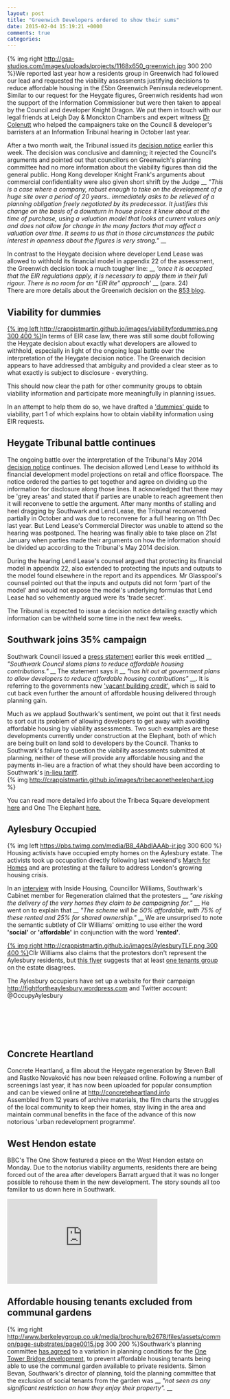 ```yaml
---
layout: post
title: "Greenwich Developers ordered to show their sums"
date: 2015-02-04 15:19:21 +0000
comments: true
categories: 
---
```

{% img right http://gsa-studios.com/images/uploads/projects/1168x650_greenwich.jpg 300 200 %}We reported last year how a residents group in Greenwich had followed our lead and requested the viability assessments justifying decisions to reduce affordable housing in the £5bn Greenwich Peninsula redevelopment. Similar to our request for the Heygate figures, Greenwich residents had won the support of the Information Commissioner but were then taken to appeal by the Council and developer Knight Dragon. We put them in touch with our legal friends at Leigh Day & Monckton Chambers and expert witness [Dr Colenutt](http://www.northampton.ac.uk/directories/people/bob-colenutt) who helped the campaigners take on the Council & developer's barristers at an Information Tribunal hearing in October last year.

After a two month wait, the Tribunal issued its [decision notice](http://bit.ly/1zS9Qc0) earlier this week. The decision was conclusive and damning; it rejected the Council's arguments and pointed out that councillors on Greenwich's planning committee had no more information about the viability figures than did the general public. Hong Kong developer Knight Frank's arguments about commercial confidentiality were also given short shrift by the Judge __ _"This is a case where a company, robust enough to take on the development of a huge site over a period of 20 years.. immediately asks to be relieved of a planning obligation freely negotiated by its predecessor. It justifies this change on the basis of a downturn in house prices it knew about at the time of purchase, using a valuation model that looks at current values only and does not allow for change in the many factors that may affect a valuation over time. It seems to us that in those circumstances the public interest in openness about the figures is very strong."_ __

In contrast to the Heygate decision where developer Lend Lease was allowed to withhold its financial model in appendix 22 of the assessment, the Greenwich decision took a much tougher line: __ _'once it is accepted that the EIR regulations apply, it is necessary to apply them in their full rigour.  There is no room for an “EIR lite” approach'_ __ (para. 24)   
There are more details about the Greenwich decision on the [853 blog](http://853blog.com/2015/02/03/greenwich-peninsula-social-cleansing-council-loses-battle-to-keep-developer-document-secret/).

## Viability for dummies
[{% img left http://crappistmartin.github.io/images/viabilityfordummies.png 300 400 %}](http://crappistmartin.github.io/images/viabilityfordummies.pdf)In terms of EIR case law, there was still some doubt following the Heygate decision about exactly what developers are allowed to withhold, especially in light of the ongoing legal battle over the interpretation of the Heygate decision notice. The Greenwich decision appears to have addressed that ambiguity and provided a clear steer as to what exactly is subject to disclosure - everything.  

This should now clear the path for other community groups to obtain viability information and participate more meaningfully in planning issues.  

In an attempt to help them do so, we have drafted a ['dummies' guide](http://crappistmartin.github.io/images/viabilityfordummies.pdf) to viability, part 1 of which explains how to obtain viability information using EIR requests.  

## Heygate Tribunal battle continues
The ongoing battle over the interpretation of the Tribunal's May 2014 [decision notice](http://www.informationtribunal.gov.uk/DBFiles/Decision/i1279/London%20Borough%20of%20Southwark%20EA.2013.0162%20%2809.05.14%29.pdf) continues. The decision allowed Lend Lease to withhold its financial development model projections on retail and office floorspace. The notice ordered the parties to get together and agree on dividing up the information for disclosure along those lines. It acknowledged that there may be 'grey areas' and stated that if parties are unable to reach agreement then it will reconvene to settle the argument.
After many months of stalling and heel dragging by Southwark and Lend Lease, the Tribunal reconvened partially in October and was due to reconvene for a full hearing on 11th Dec last year. But Lend Lease's Commercial Director was unable to attend so the hearing was postponed. The hearing was finally able to take place on 21st January when parties made their arguments on how the information should be divided up according to the Tribunal's May 2014 decision.  

During the hearing Lend Lease's counsel argued that protecting its financial model in appendix 22, also extended to protecting the inputs and outputs to the model found elsewhere in the report and its appendices. Mr Glasspool's counsel pointed out that the inputs and outputs did not form 'part of the model' and would not expose the model's underlying formulas that Lend Lease had so vehemently argued were its 'trade secret'.

The Tribunal is expected to issue a decision notice detailing exactly which information can be withheld some time in the next few weeks.  

## Southwark joins 35% campaign
Southwark Council issued a [press statement](http://www.southwark.gov.uk/news/article/1903/southwark_council_slams_plans_to_reduce_affordable_housing_contributions) earlier this week entitled __ _"Southwark Council slams plans to reduce affordable housing contributions."_ __ The statement says it __ _"has hit out at government plans to allow developers to reduce affordable housing contributions"_ __. It is referring to the governments new ['vacant building credit'](http://www.theguardian.com/society/2015/feb/01/property-developers-affordable-housing-councils-empty-building), which is said to cut back even further the amount of affordable housing delivered through planning gain. 

Much as we applaud Southwark's sentiment, we point out that it first needs to sort out its problem of allowing developers to get away with avoiding affordable housing by viability assessments. Two such examples are these developments currently under construction at the Elephant, both of which are being built on land sold to developers by the Council. Thanks to Southwark's failure to question the viability assessments submitted at planning, neither of these will provide any affordable housing and the payments in-lieu are a fraction of what they should have been according to Southwark's [in-lieu tariff](http://affordable.heroku.com/images/affordablehousingspg.pdf).       
{% img http://crappistmartin.github.io/images/tribecaonetheelephant.jpg %}

You can read more detailed info about the Tribeca Square development [here](http://35percent.org/tribeca-square/) and One The Elephant [here.](http://35percent.org/blog/2014/01/11/flogging-the-elephant/)

## Aylesbury Occupied
{% img left https://pbs.twimg.com/media/B8_4AbdIAAAb-ir.jpg 300 600 %} Housing activists have occupied empty homes on the Aylesbury estate. The activists took up occupation directly following last weekend's [March for Homes](http://marchforhomes.org) and are protesting at the failure to address London's growing housing crisis.  

In an [interview](http://www.insidehousing.co.uk/development/protestors-occupy-estate-earmarked-for-15bn-regeneration/7008068.article) with Inside Housing, Councillor Williams, Southwark's Cabinet member for Regeneration claimed that the protesters __ _"are risking the delivery of the very homes they claim to be campaigning for."_ __ He went on to explain that __ _"The scheme will be 50% affordable, with 75% of these rented and 25% for shared ownership."_ __ We are unsurprised to note the semantic subtlety of Cllr Williams' omitting to use either the word __'social'__ or __'affordable'__ in conjunction with the word __'rented'__. 

[{% img right http://crappistmartin.github.io/images/AylesburyTLF.png 300 400 %}](http://crappistmartin.github.io/images/AylesburyTLF.pdf)Cllr Williams also claims that the protestors don't represent the Aylesbury residents, but [this flyer](http://crappistmartin.github.io/images/AylesburyTLF.pdf) suggests that at least [one tenants group](http://aylesburytenantsfirst.org.uk/) on the estate disagrees. 

The Aylesbury occupiers have set up a website for their campaign <http://fightfortheaylesbury.wordpress.com> and Twitter account: @OccupyAylesbury
</br>
</br>
</br>
</br>
</br>
</br>

## Concrete Heartland
Concrete Heartland, a film about the Heygate regeneration by Steven Ball and Rastko Novaković has now been released online. Following a number of screenings last year, it has now been uploaded for popular consumption and can be viewed online at <http://concreteheartland.info>  
Assembled from 12 years of archive materials, the film charts the struggles of the local community to keep their homes, stay living in the area and maintain communal benefits in the face of the advance of this now notorious 'urban redevelopment programme'. 

## West Hendon estate
BBC's The One Show featured a piece on the West Hendon estate on Monday. Due to the notorius viability arguments, residents there are being forced out of the area after developers Barratt argued that it was no longer possible to rehouse them in the new development. The story sounds all too familiar to us down here in Southwark. 
</center> 
<iframe width="350" height="197" src="https://www.youtube.com/embed/5OXc814Q9ps" frameborder="0" allowfullscreen></iframe>
</center>

## Affordable housing tenants excluded from communal gardens
{% img right http://www.berkeleygroup.co.uk/media/brochure/b2678/files/assets/common/page-substrates/page0015.jpg 300 200 %}Southwark's planning committee [has agreed](http://www.london-se1.co.uk/news/view/8077 ) to a variation in planning conditions for the [One Tower Bridge development](http://www.berkeleygroup.co.uk/new-homes/london/tower-bridge/one-tower-bridge), to prevent affordable housing tenants being able to use the communal garden available to private residents. Simon Bevan, Southwark's director of planning, told the planning committee that the exclusion of social tenants from the garden was __ _"not seen as any significant restriction on how they enjoy their property"._ __
 


